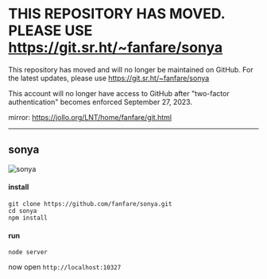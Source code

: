 # THIS REPOSITORY HAS MOVED. PLEASE USE https://git.sr.ht/~fanfare/sonya

This repository has moved and will no longer be maintained on GitHub. For the latest updates, please use https://git.sr.ht/~fanfare/sonya

This account will no longer have access to GitHub after "two-factor authentication" becomes enforced September 27, 2023.

mirror: https://jollo.org/LNT/home/fanfare/git.html

---

sonya
---
![sonya](https://i.imgur.com/r7X7ezm.png)

#### install

    git clone https://github.com/fanfare/sonya.git
    cd sonya
    npm install

#### run

    node server

now open `http://localhost:10327`
